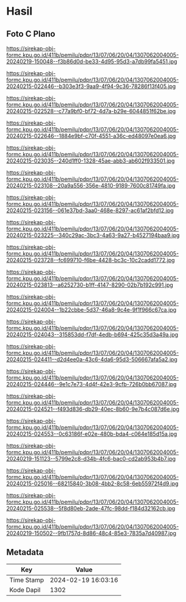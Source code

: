 # Hasil

## Foto C Plano

https://sirekap-obj-formc.kpu.go.id/411b/pemilu/pdpr/13/07/06/20/04/1307062004005-20240219-150048--f3b86d0d-be33-4d95-95d3-a7db99fa5451.jpg

https://sirekap-obj-formc.kpu.go.id/411b/pemilu/pdpr/13/07/06/20/04/1307062004005-20240215-022446--b303e3f3-9aa9-4f94-9c36-78286f13f405.jpg

https://sirekap-obj-formc.kpu.go.id/411b/pemilu/pdpr/13/07/06/20/04/1307062004005-20240215-022528--c77a9bf0-bf72-4d7a-b29e-6044851f62be.jpg

https://sirekap-obj-formc.kpu.go.id/411b/pemilu/pdpr/13/07/06/20/04/1307062004005-20240215-022646--1884e9bf-c70f-4551-a36c-ed48097e0ea6.jpg

https://sirekap-obj-formc.kpu.go.id/411b/pemilu/pdpr/13/07/06/20/04/1307062004005-20240215-023035--240d1ff0-1328-45ae-abb3-ab602f933501.jpg

https://sirekap-obj-formc.kpu.go.id/411b/pemilu/pdpr/13/07/06/20/04/1307062004005-20240215-023108--20a9a556-356e-4810-9189-7600c81749fa.jpg

https://sirekap-obj-formc.kpu.go.id/411b/pemilu/pdpr/13/07/06/20/04/1307062004005-20240215-023156--061e37bd-3aa0-468e-8297-ac61af2bfd12.jpg

https://sirekap-obj-formc.kpu.go.id/411b/pemilu/pdpr/13/07/06/20/04/1307062004005-20240215-023225--340c29ac-3bc3-4a63-9a27-b4527194baa9.jpg

https://sirekap-obj-formc.kpu.go.id/411b/pemilu/pdpr/13/07/06/20/04/1307062004005-20240215-023728--fc699710-f6be-4428-bc3c-10c2cadd1772.jpg

https://sirekap-obj-formc.kpu.go.id/411b/pemilu/pdpr/13/07/06/20/04/1307062004005-20240215-023813--a6252730-b1ff-4147-8290-02b7b192c991.jpg

https://sirekap-obj-formc.kpu.go.id/411b/pemilu/pdpr/13/07/06/20/04/1307062004005-20240215-024004--1b22cbbe-5d37-46a8-9c4e-9f1f966c67ca.jpg

https://sirekap-obj-formc.kpu.go.id/411b/pemilu/pdpr/13/07/06/20/04/1307062004005-20240215-024043--315853dd-f7df-4edb-b694-425c35d3a49a.jpg

https://sirekap-obj-formc.kpu.go.id/411b/pemilu/pdpr/13/07/06/20/04/1307062004005-20240215-024411--d2d4ee0a-43c6-4da6-95d3-506667afa5a2.jpg

https://sirekap-obj-formc.kpu.go.id/411b/pemilu/pdpr/13/07/06/20/04/1307062004005-20240215-024446--9e1c7e73-4d4f-42e3-9cfb-726b0bb67087.jpg

https://sirekap-obj-formc.kpu.go.id/411b/pemilu/pdpr/13/07/06/20/04/1307062004005-20240215-024521--f493d836-db29-40ec-8b60-9e7b4c087d6e.jpg

https://sirekap-obj-formc.kpu.go.id/411b/pemilu/pdpr/13/07/06/20/04/1307062004005-20240215-024553--0c63186f-e02e-480b-bda4-c064e185d15a.jpg

https://sirekap-obj-formc.kpu.go.id/411b/pemilu/pdpr/13/07/06/20/04/1307062004005-20240219-151123--5799e2c8-d34b-4fc6-bac0-cd2ab953b4b7.jpg

https://sirekap-obj-formc.kpu.go.id/411b/pemilu/pdpr/13/07/06/20/04/1307062004005-20240215-025016--68215840-3b08-4bb2-8c58-6eb55972f4d9.jpg

https://sirekap-obj-formc.kpu.go.id/411b/pemilu/pdpr/13/07/06/20/04/1307062004005-20240215-025538--5f8d80eb-2ade-47fc-98dd-f184d32162cb.jpg

https://sirekap-obj-formc.kpu.go.id/411b/pemilu/pdpr/13/07/06/20/04/1307062004005-20240219-150502--9fb1757d-8d86-48c4-85e3-7835a7d40987.jpg


## Metadata

| Key        | Value               |
| ---------- | ------------------- |
| Time Stamp | 2024-02-19 16:03:16 |
| Kode Dapil | 1302                |



